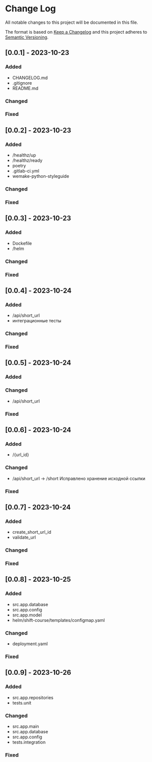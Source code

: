 
# Change Log
All notable changes to this project will be documented in this file.
 
The format is based on [Keep a Changelog](http://keepachangelog.com/)
and this project adheres to [Semantic Versioning](http://semver.org/).
 
## [0.0.1] - 2023-10-23
 
 
### Added
- CHANGELOG.md
- .gitignore
- README.md
 
### Changed
 
### Fixed
 
## [0.0.2] - 2023-10-23
 
 
### Added
- /healthz/up
- /healthz/ready
- poetry
- .gitlab-ci.yml
- wemake-python-styleguide
 
### Changed
 
### Fixed
 
## [0.0.3] - 2023-10-23
 
 
### Added
- Dockefile
- /helm
 
### Changed
 
### Fixed

## [0.0.4] - 2023-10-24
 
 
### Added
- /api/short_url
- интеграционные тесты
 
### Changed
 
### Fixed

## [0.0.5] - 2023-10-24
 

### Added
 
### Changed
- /api/short_url
 
### Fixed

## [0.0.6] - 2023-10-24
 

### Added
- /{url_id}
 
### Changed
- /api/short_url -> /short
Исправлено хранение исходной ссылки
 
### Fixed

## [0.0.7] - 2023-10-24
 

### Added
- create_short_url_id
- validate_url
 
### Changed
 
### Fixed

## [0.0.8] - 2023-10-25
 

### Added
- src.app.database
- src.app.config
- src.app.model
- helm/shift-course/templates/configmap.yaml
 
### Changed
- deployment.yaml
### Fixed

## [0.0.9] - 2023-10-26
 

### Added
- src.app.repositories
- tests.unit
 
### Changed
- src.app.main
- src.app.database
- src.app.config
- tests.integration
### Fixed